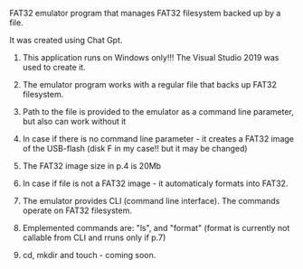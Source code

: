 FAT32 emulator program that manages FAT32 filesystem backed up by a file.

It was created using Chat Gpt.

1. This application runs on Windows only!!! The Visual Studio 2019 was used to create it.

2. The emulator program works with a regular file that backs up FAT32 filesystem.

3. Path to the file is provided to the emulator as a command line parameter, but also can work without it 

4. In case if there is no command line parameter - it creates a  FAT32 image of the USB-flash  (disk F in my case!! but it may be changed)

5. The FAT32 image size in p.4 is 20Mb

6. In case if file is not a FAT32 image - it automaticaly formats into FAT32.

7. The emulator provides CLI (command line interface). The commands operate on FAT32 filesystem.

8. Emplemented commands are: "ls", and "format" (format is currently not callable from CLI and rruns only if p.7)

9. cd, mkdir and touch - coming soon.
